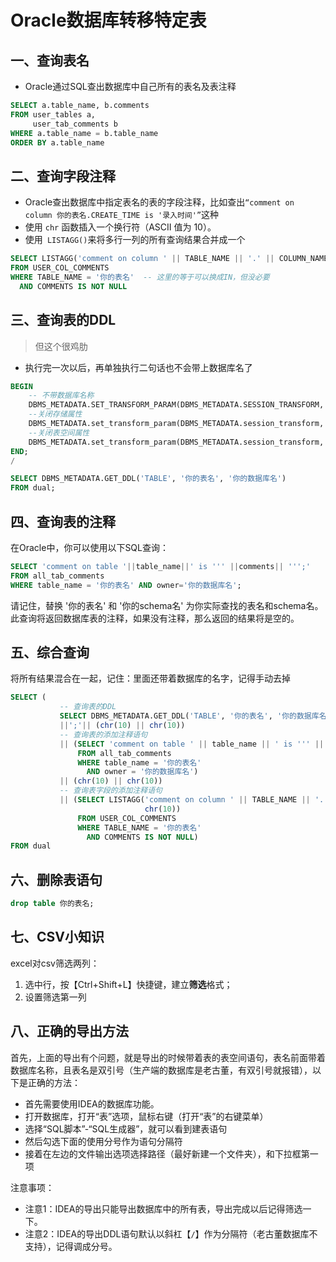 # Oracle数据库转移特定表

## 一、查询表名

* Oracle通过SQL查出数据库中自己所有的表名及表注释

```sql
SELECT a.table_name, b.comments
FROM user_tables a,
     user_tab_comments b
WHERE a.table_name = b.table_name
ORDER BY a.table_name
```

## 二、查询字段注释

* Oracle查出数据库中指定表名的表的字段注释，比如查出`“comment on column 你的表名.CREATE_TIME is '录入时间'”`这种
* 使用 `chr` 函数插入一个换行符（ASCII 值为 10）。
* 使用` LISTAGG()`来将多行一列的所有查询结果合并成一个

```sql
SELECT LISTAGG('comment on column ' || TABLE_NAME || '.' || COLUMN_NAME || ' is ''' || COMMENTS || ''';', chr(10))
FROM USER_COL_COMMENTS
WHERE TABLE_NAME = '你的表名'  -- 这里的等于可以换成IN，但没必要
  AND COMMENTS IS NOT NULL
```

## 三、查询表的DDL

> 但这个很鸡肋

* 执行完一次以后，再单独执行二句话也不会带上数据库名了

```sql
BEGIN
    -- 不带数据库名称
    DBMS_METADATA.SET_TRANSFORM_PARAM(DBMS_METADATA.SESSION_TRANSFORM, 'EMIT_SCHEMA', false);
    --关闭存储属性
    DBMS_METADATA.set_transform_param(DBMS_METADATA.session_transform, 'STORAGE', FALSE);
    --关闭表空间属性
    DBMS_METADATA.set_transform_param(DBMS_METADATA.session_transform, 'TABLESPACE', FALSE);
END;
/

SELECT DBMS_METADATA.GET_DDL('TABLE', '你的表名', '你的数据库名')
FROM dual;
```

## 四、查询表的注释

在Oracle中，你可以使用以下SQL查询：

```sql
SELECT 'comment on table '||table_name||' is ''' ||comments|| ''';'
FROM all_tab_comments
WHERE table_name = '你的表名' AND owner='你的数据库名';
```

请记住，替换 '你的表名' 和 '你的schema名' 为你实际查找的表名和schema名。 此查询将返回数据库表的注释，如果没有注释，那么返回的结果将是空的。

## 五、综合查询

将所有结果混合在一起，记住：里面还带着数据库的名字，记得手动去掉

```sql
SELECT (
           -- 查询表的DDL
           SELECT DBMS_METADATA.GET_DDL('TABLE', '你的表名', '你的数据库名') FROM dual)
           ||';'|| (chr(10) || chr(10))
           -- 查询表的添加注释语句
           || (SELECT 'comment on table ' || table_name || ' is ''' || comments || ''';'
               FROM all_tab_comments
               WHERE table_name = '你的表名'
                 AND owner = '你的数据库名')
           || (chr(10) || chr(10))
           -- 查询表字段的添加注释语句
           || (SELECT LISTAGG('comment on column ' || TABLE_NAME || '.' || COLUMN_NAME || ' is ''' || COMMENTS || ''';',
                              chr(10))
               FROM USER_COL_COMMENTS
               WHERE TABLE_NAME = '你的表名'
                 AND COMMENTS IS NOT NULL)
FROM dual
```

## 六、删除表语句

```sql
drop table 你的表名;
```

## 七、CSV小知识

excel对csv筛选两列：

1. 选中行，按【Ctrl+Shift+L】快捷键，建立**筛选**格式；
2.  设置筛选第一列

## 八、正确的导出方法

首先，上面的导出有个问题，就是导出的时候带着表的表空间语句，表名前面带着数据库名称，且表名是双引号（生产端的数据库是老古董，有双引号就报错），以下是正确的方法：


* 首先需要使用IDEA的数据库功能。
* 打开数据库，打开“表”选项，鼠标右键（打开“表”的右键菜单）
* 选择“SQL脚本”-“SQL生成器”，就可以看到建表语句
* 然后勾选下面的使用分号作为语句分隔符
* 接着在左边的文件输出选项选择路径（最好新建一个文件夹），和下拉框第一项

注意事项：
- 注意1：IDEA的导出只能导出数据库中的所有表，导出完成以后记得筛选一下。
- 注意2：IDEA的导出DDL语句默认以斜杠【`/`】作为分隔符（老古董数据库不支持），记得调成分号。